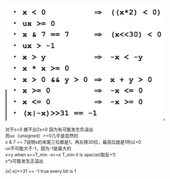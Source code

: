 ![alt text](288ddfab2d1cbcd62b9f82676f121ea.png)

对于x<0 推不出2x<0 因为有可能发生负溢出  
而ux（unsigned）>=0几乎是显然的  
x & 7 == 7说明x的末尾三位都是1，再左移30位，最高位就是1所以<0  
ux不可能大于-1，因为-1是最大的  
x>y when x==T_min -x==x T_min it is special(取反+1)  
x*x可能发生正溢出  

(x|-x)>>31 == -1 true every bit is 1 



